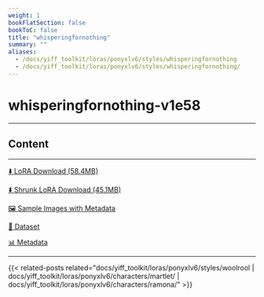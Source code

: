 ```yaml
---
weight: 1
bookFlatSection: false
bookToC: false
title: "whisperingfornothing"
summary: ""
aliases:
  - /docs/yiff_toolkit/loras/ponyxlv6/styles/whisperingfornothing
  - /docs/yiff_toolkit/loras/ponyxlv6/styles/whisperingfornothing/
---
```


<!--markdownlint-disable MD025 MD033 -->

# whisperingfornothing-v1e58

---

## Content

---

[⬇️ LoRA Download (58.4MB)](https://huggingface.co/k4d3/yiff_toolkit/resolve/main/ponyxl_loras/whisperingfornothing-v1e58.safetensors?download=true)

[⬇️ Shrunk LoRA Download (45.1MB)](https://huggingface.co/k4d3/yiff_toolkit/resolve/main/ponyxl_loras_shrunk_2/whisperingfornothing-v1e58_frockpt1_th-3.55.safetensors?download=true)

[🖼️ Sample Images with Metadata](https://huggingface.co/k4d3/yiff_toolkit/tree/main/static/{})

[📐 Dataset](https://huggingface.co/datasets/k4d3/furry/tree/main/by_whisperingfornothing)

[📊 Metadata](https://huggingface.co/k4d3/yiff_toolkit/raw/main/ponyxl_loras/whisperingfornothing-v1e58.json)

---

<!--
HUGO_SEARCH_EXCLUDE_START
-->
{{< related-posts related="docs/yiff_toolkit/loras/ponyxlv6/styles/woolrool | docs/yiff_toolkit/loras/ponyxlv6/characters/martlet/ | docs/yiff_toolkit/loras/ponyxlv6/characters/ramona/" >}}
<!--
HUGO_SEARCH_EXCLUDE_END
-->
